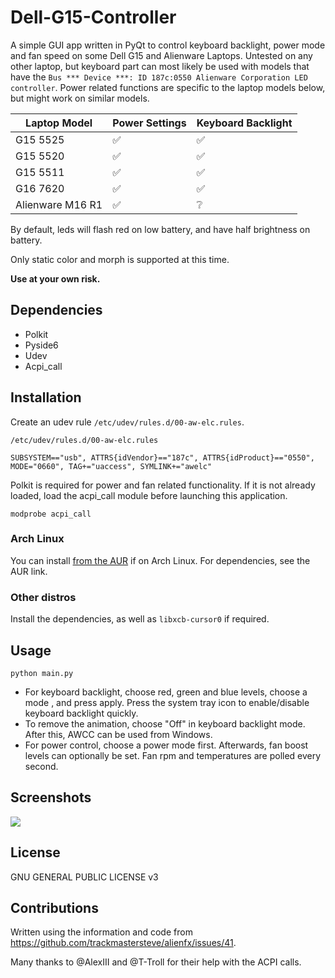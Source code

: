 # Dell-G15-Controller
A simple GUI app written in PyQt to control keyboard backlight, power mode and fan speed on some Dell G15 and Alienware Laptops. Untested on any other laptop, but keyboard part can most likely be used with models that have the ```Bus *** Device ***: ID 187c:0550 Alienware Corporation LED controller```. Power related functions are specific to the laptop models below, but might work on similar models.

| Laptop Model      |    Power Settings    |  Keyboard Backlight   |
| ----------------- | -------------------- |-----------------------|
| G15 5525          |  :white_check_mark:  |  :white_check_mark:   |
| G15 5520          |  :white_check_mark:  |  :white_check_mark:   |
| G15 5511          |  :white_check_mark:  |  :white_check_mark:   |
| G16 7620          |  :white_check_mark:  |  :white_check_mark:   |
| Alienware M16 R1  |  :white_check_mark:  |  :grey_question:      |



By default, leds will flash red on low battery, and have half brightness on battery.

Only static color and morph is supported at this time. 
 
**Use at your own risk.**

## Dependencies
- Polkit
- Pyside6
- Udev
- Acpi_call

## Installation

Create an udev rule ```/etc/udev/rules.d/00-aw-elc.rules```.

```
/etc/udev/rules.d/00-aw-elc.rules

SUBSYSTEM=="usb", ATTRS{idVendor}=="187c", ATTRS{idProduct}=="0550", MODE="0660", TAG+="uaccess", SYMLINK+="awelc"
```

Polkit is required for power and fan related functionality. If it is not already loaded, load the acpi_call module before launching this application.
```
modprobe acpi_call
```


### Arch Linux
You can install [from the AUR](https://aur.archlinux.org/packages/dell-g15-controller) if on Arch Linux. For dependencies, see the AUR link.

### Other distros
Install the dependencies, as well as `libxcb-cursor0` if required.


## Usage
```
python main.py
```
- For keyboard backlight, choose red, green and blue levels, choose a mode , and press apply. Press the system tray icon to enable/disable keyboard backlight quickly.
- To remove the animation, choose "Off" in keyboard backlight mode. After this, AWCC can be used from Windows.
- For power control, choose a power mode first. Afterwards, fan boost levels can optionally be set. Fan rpm and temperatures are polled every second.

## Screenshots
![](window.png)

## License
GNU GENERAL PUBLIC LICENSE v3

## Contributions
Written using the information and code from https://github.com/trackmastersteve/alienfx/issues/41. 

Many thanks to @AlexIII and @T-Troll for their help with the ACPI calls.

